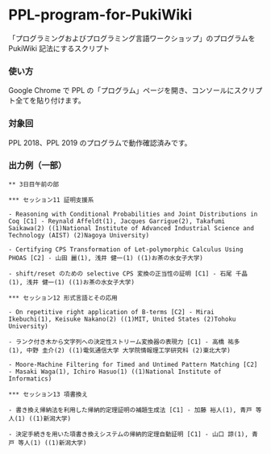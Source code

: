 # PPL-program-for-PukiWiki

「プログラミングおよびプログラミング言語ワークショップ」のプログラムを PukiWiki 記法にするスクリプト

### 使い方

Google Chrome で PPL の「プログラム」ページを開き、コンソールにスクリプト全てを貼り付けます。

### 対象回
PPL 2018、PPL 2019 のプログラムで動作確認済みです。

### 出力例（一部）

```
** 3日目午前の部

*** セッション11 証明支援系

- Reasoning with Conditional Probabilities and Joint Distributions in Coq [C1] - Reynald Affeldt(1), Jacques Garrigue(2), Takafumi Saikawa(2) ((1)National Institute of Advanced Industrial Science and Technology (AIST) (2)Nagoya University)

- Certifying CPS Transformation of Let-polymorphic Calculus Using PHOAS [C2] - 山田 麗(1), 浅井 健一(1) ((1)お茶の水女子大学)

- shift/reset のための selective CPS 変換の正当性の証明 [C1] - 石尾 千晶(1), 浅井 健一(1) ((1)お茶の水女子大学)

*** セッション12 形式言語とその応用

- On repetitive right application of B-terms [C2] - Mirai Ikebuchi(1), Keisuke Nakano(2) ((1)MIT, United States (2)Tohoku University)

- ランク付き木から文字列への決定性ストリーム変換器の表現力 [C1] - 高橋 祐多(1), 中野 圭介(2) ((1)電気通信大学 大学院情報理工学研究科 (2)東北大学)

- Moore-Machine Filtering for Timed and Untimed Pattern Matching [C2] - Masaki Waga(1), Ichiro Hasuo(1) ((1)National Institute of Informatics)

*** セッション13 項書換え

- 書き換え帰納法を利用した帰納的定理証明の補題生成法 [C1] - 加藤 裕人(1), 青戸 等人(1) ((1)新潟大学)

- 決定手続きを用いた項書き換えシステムの帰納的定理自動証明 [C1] - 山口 諒(1), 青戸 等人(1) ((1)新潟大学)
```

